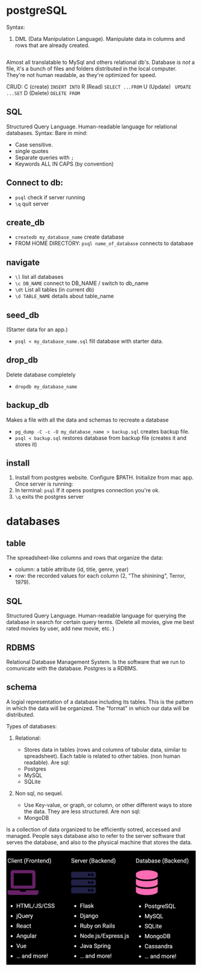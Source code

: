 # postgreSQL

Syntax:

1. DML (Data Manipulation Language). Manipulate data in columns and rows that are already created.

```sql


```

Almost all translatable to MySql and others relational db's.
Database _is not_ a file, it's a bunch of files and folders distributed in the local computer. They're not human readable, as they're optimized for speed.

CRUD:
C (create) `INSERT INTO`
R (Read) `SELECT ...FROM`
U (Update) ` UPDATE ...SET`
D (Delete) `DELETE FROM`

## SQL

Structured Query Language. Human-readable language for relational databases.
Syntax:
Bare in mind:

- Case sensitive.
- single quotes
- Separate queries with `;`
- Keywords ALL IN CAPS (by convention)

## Connect to db:

- `psql` check if server running
- `\q` quit server

## create_db

- `createdb my_database_name` create database
- FROM HOME DIRECTORY: `psql name_of_database` connects to database

## navigate

- `\l` list all databases
- `\c DB_NAME` connect to DB_NAME / switch to db_name
- `\dt` List all tables (in current db)
- `\d TABLE_NAME` details about table_name

## seed_db

(Starter data for an app.)

- `psql < my_database_name.sql` fill database with starter data.

## drop_db

Delete database completely

- `dropdb my_database_name`

## backup_db

Makes a file with all the data and schemas to recreate a database

- `pg_dump -C -c -O my_database_name > backup.sql` creates backup file.
- `psql < backup.sql` restores database from backup file (creates it and stores it)

## install

1. Install from postgres website. Configure $PATH. Initialize from mac app. Once server is running:
2. In terminal: `psql` If it opens postgres connection you're ok.
3. `\q` exits the postgres server

# databases

## table

The spreadsheet-like columns and rows that organize the data:

- column: a table attribute (id, title, genre, year)
- row: the recorded values for each column (2, "The shinining", Terror, 1979).

## SQL

Structured Query Language. Human-readable language for querying the database in search for certain query terms. (Delete all movies, give me best rated movies by user, add new movie, etc. )

## RDBMS

Relational Database Management System. Is the software that we run to comunicate with the database. Postgres is a RDBMS.

## schema

A logial representation of a database including its tables. This is the pattern in which the data will be organized. The "format" in which our data will be distributed.

Types of databases:

1. Relational:

   - Stores data in tables (rows and columns of tabular data, similar to spreadsheet). Each table is related to other tables. (non human readable). Are sql:
   - Postgres
   - MySQL
   - SQLite

2. Non sql, no sequel.
   - Use Key-value, or graph, or column, or other different ways to store the data. They are less structured. Are non sql:
   - MongoDB

Is a collection of data organized to be efficiently sotred, accessed and managed.
People says database also to refer to the server software that serves the database, and also to the physical machine that stores the data.

![client-server-db](/images/client-server-db.jpg)
